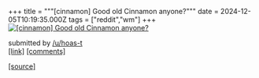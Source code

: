 +++
title = """[cinnamon] Good old Cinnamon anyone?"""
date = 2024-12-05T10:19:35.000Z
tags = ["reddit","wm"]
+++
[![[cinnamon] Good old Cinnamon anyone?](https://b.thumbs.redditmedia.com/st6-uTV6nfJo22mTbN1BNDZk_N5_8zmkcbCi-gRp5EM.jpg "[cinnamon] Good old Cinnamon anyone?")](https://www.reddit.com/r/unixporn/comments/1h762hr/cinnamon_good_old_cinnamon_anyone/)

submitted by [/u/hoas-t](https://www.reddit.com/user/hoas-t)  
[\[link\]](https://www.reddit.com/gallery/1h762hr) [\[comments\]](https://www.reddit.com/r/unixporn/comments/1h762hr/cinnamon_good_old_cinnamon_anyone/)

[[source]](https://www.reddit.com/r/unixporn/comments/1h762hr/cinnamon_good_old_cinnamon_anyone/)
